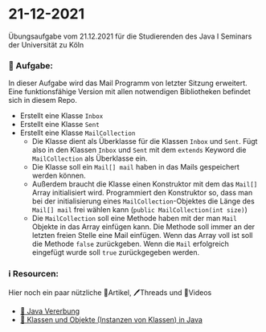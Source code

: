 # 21-12-2021
Übungsaufgabe vom 21.12.2021 für die Studierenden des Java I Seminars der Universität zu Köln


### 📝 Aufgabe:

In dieser Aufgabe wird das Mail Programm von letzter Sitzung erweitert. Eine funktionsfähige Version mit allen notwendigen Bibliotheken befindet sich in diesem Repo.

- Erstellt eine Klasse ```Inbox```
- Erstellt eine Klasse ```Sent```
- Erstellt eine Klasse ```MailCollection```
  - Die Klasse dient als Überklasse für die Klassen ```Inbox``` und ```Sent```. Fügt also in den Klassen ```Inbox```  und ```Sent```  mit dem ```extends``` Keyword die ```MailCollection``` als Überklasse ein.
  - Die Klasse soll ein ```Mail[] mail``` haben in das Mails gespeichert werden können.
  - Außerdem braucht die Klasse einen Konstruktor mit dem das ```Mail[]``` Array initialisiert wird. Programmiert den Konstruktor so, dass man bei der initialisierung eines ```MailCollection```-Objektes die Länge des ```Mail[] mail``` frei wählen kann (```public MailCollection(int size)```)
  - Die ```MailCollection``` soll eine Methode haben mit der man ```Mail``` Objekte in das Array einfügen kann. Die Methode soll immer an der letzten freien Stelle eine Mail einfügen. Wenn das Array voll ist soll die Methode ```false``` zurückgeben. Wenn die ```Mail``` erfolgreich eingefügt wurde soll ```true``` zurückgegeben werden.
 




### ℹ️ Resourcen:
Hier noch ein paar nützliche 📃Artikel, 🖊️Threads und 🎥Videos

- [📃 Java Vererbung](https://github.com/DH-Cologne/java-wegweiser/blob/master/articles/Vererbung-I-Grundlagen.md)
- [📃 Klassen und Objekte (Instanzen von Klassen) in Java](https://www.programmierenlernenhq.de/klassen-und-objekte-in-java/)


